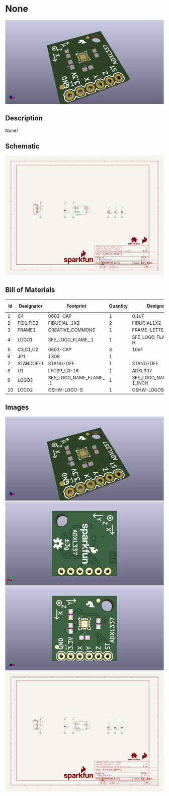# None
![None](version_current/working/working_3d.png)
## Description
None/
## Schematic
![None](version_current/working/working_schematic.png)
## Bill of Materials
| Id | Designator | Footprint | Quantity | Designation | Supplier and ref |  |
| --- | --- | --- | --- | --- | --- | --- |
| 1 | C4 | 0603-CAP | 1 | 0.1uF |  |  |
| 2 | FID1,FID2 | FIDUCIAL-1X2 | 2 | FIDUCIAL1X2 |  |  |
| 3 | FRAME1 | CREATIVE_COMMONS | 1 | FRAME-LETTER |  |  |
| 4 | LOGO1 | SFE_LOGO_FLAME_.1 | 1 | SFE_LOGO_FLAME.1_INC<br>H |  |  |
| 5 | C3,C1,C2 | 0603-CAP | 3 | 10nF |  |  |
| 6 | JP1 | 1X06 | 1 |  |  |  |
| 7 | STANDOFF1 | STAND-OFF | 1 | STAND-OFF |  |  |
| 8 | U1 | LFCSP_LQ-16 | 1 | ADXL337 |  |  |
| 9 | LOGO3 | SFE_LOGO_NAME_FLAME_<br>.1 | 1 | SFE_LOGO_NAME_FLAME.<br>1_INCH |  |  |
| 10 | LOGO2 | OSHW-LOGO-S | 1 | OSHW-LOGOS |  |  |

## Images
![version_current/working/working_3d.png](version_current/working/working_3d.png)
![version_current/working/working_3d_back.png](version_current/working/working_3d_back.png)
![version_current/working/working_3d_front.png](version_current/working/working_3d_front.png)
![version_current/working/working_schematic.png](version_current/working/working_schematic.png)
